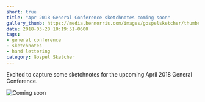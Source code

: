 ```yaml
---
short: true
title: "Apr 2018 General Conference sketchnotes coming soon"
gallery_thumb: https://media.bennorris.com/images/gospelsketcher/thumbs/apr-2018-coming-soon.jpg
date: 2018-03-28 10:19:51-0600
tags:
- general conference
- sketchnotes
- hand lettering
category: Gospel Sketcher
---
```


Excited to capture some sketchnotes for the upcoming April 2018 General Conference.

![Coming soon](https://media.bennorris.com/images/gospelsketcher/general-conference/apr-2018-coming-soon.jpg)
